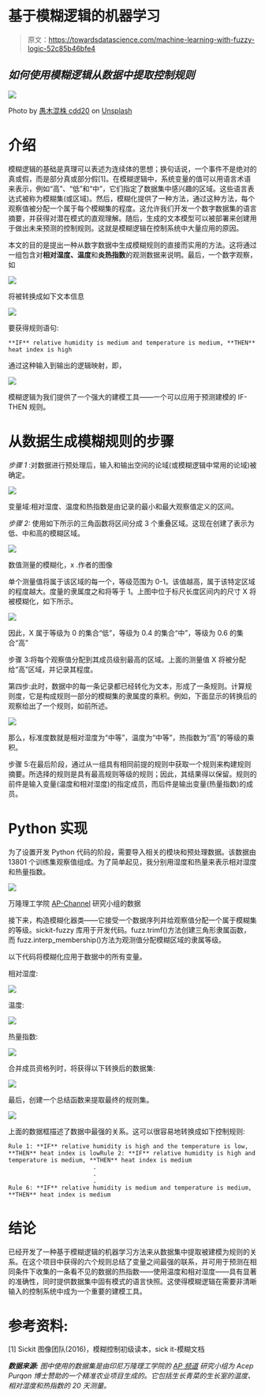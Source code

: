 # 基于模糊逻辑的机器学习

> 原文：<https://towardsdatascience.com/machine-learning-with-fuzzy-logic-52c85b46bfe4>

## *如何使用模糊逻辑从数据中提取控制规则*

![](img/7f5649aded748448395717697c1be8aa.png)

Photo by [愚木混株 cdd20](https://unsplash.com/@cdd20?utm_source=unsplash&utm_medium=referral&utm_content=creditCopyText) on [Unsplash](https://unsplash.com/s/photos/logic?utm_source=unsplash&utm_medium=referral&utm_content=creditCopyText)

# 介绍

模糊逻辑的基础是真理可以表述为连续体的思想；换句话说，一个事件不是绝对的真或假，而是部分真或部分假[1]。在模糊逻辑中，系统变量的值可以用语言术语来表示，例如“高”、“低”和“中”，它们指定了数据集中感兴趣的区域。这些语言表达式被称为模糊集(或区域)。然后，模糊化提供了一种方法，通过这种方法，每个观察值被分配一个属于每个模糊集的程度。这允许我们开发一个数字数据集的语言摘要，并获得对潜在模式的直观理解。随后，生成的文本模型可以被部署来创建用于做出未来预测的控制规则。这就是模糊逻辑在控制系统中大量应用的原因。

本文的目的是提出一种从数字数据中生成模糊规则的直接而实用的方法。这将通过一组包含对**相对湿度、温度**和**炎热指数**的观测数据来说明。最后，一个数字观察，如

![](img/9afa315afe8685318c3248c244f206d8.png)

将被转换成如下文本信息

![](img/026f0eb630b50b897e58ce9034b8d8d0.png)

要获得规则语句:

```
**IF** relative humidity is medium and temperature is medium, **THEN** heat index is high
```

通过这种输入到输出的逻辑映射，即，

![](img/bdac2b498724f8ef20b03b75699eaad8.png)

模糊逻辑为我们提供了一个强大的建模工具——一个可以应用于预测建模的 IF-THEN 规则。

# 从数据生成模糊规则的步骤

*步骤 1* :对数据进行预处理后，输入和输出空间的论域(或模糊逻辑中常用的论域)被确定。

![](img/3d87fc2b2d29880177b48bd9fff43762.png)

变量域:相对湿度、温度和热指数是由记录的最小和最大观察值定义的区间。

*步骤 2:* 使用如下所示的三角函数将区间分成 3 个重叠区域。这现在创建了表示为低、中和高的模糊区域。

![](img/ac7f538eb7aae0de9bc06bb2c294fbba.png)

数值测量的模糊化，x .作者的图像

单个测量值将属于该区域的每一个，等级范围为 0-1。该值越高，属于该特定区域的程度越大。度量的隶属度之和将等于 1。上图中位于标尺长度区间内的尺寸 X 将被模糊化，如下所示。

![](img/6aed643b0a76dda47fb148935a10ad98.png)

因此，X 属于等级为 0 的集合“低”，等级为 0.4 的集合“中”，等级为 0.6 的集合“高”

步骤 3:将每个观察值分配到其成员级别最高的区域。上面的测量值 X 将被分配给“高”区域，并记录其程度。

第四步:此时，数据中的每一条记录都已经转化为文本，形成了一条规则。计算规则度，它是构成规则一部分的模糊集的隶属度的乘积。例如，下面显示的转换后的观察给出了一个规则，如前所述。

![](img/026f0eb630b50b897e58ce9034b8d8d0.png)

那么，标准度数就是相对湿度为“中等”，温度为“中等”，热指数为“高”的等级的乘积。

步骤 5:在最后阶段，通过从一组具有相同前提的规则中获取一个规则来构建规则摘要。所选择的规则是具有最高规则等级的规则；因此，其结果得以保留。规则的前件是输入变量(温度和相对湿度)的指定成员，而后件是输出变量(热量指数)的成员。

# Python 实现

为了设置开发 Python 代码的阶段，需要导入相关的模块和预处理数据。该数据由 13801 个训练集观察值组成。为了简单起见，我分别用湿度和热量来表示相对湿度和热量指数。

![](img/f7cda39b6dec78e8cbcb3e3e7d198a36.png)

万隆理工学院 [AP-Channel](http://purqon.id/) 研究小组的数据

接下来，构造模糊化器类——它接受一个数据序列并给观察值分配一个属于模糊集的等级。sickit-fuzzy 库用于开发代码。fuzz.trimf()方法创建三角形隶属函数，而 fuzz.interp_membership()方法为观测值分配模糊区域的隶属等级。

以下代码将模糊化应用于数据中的所有变量。

相对湿度:

![](img/3b9082950a4b304b24a09d0d2e31ca17.png)

温度:

![](img/0ce644d1224d377c068c070e6bc1b048.png)

热量指数:

![](img/8af80f7f7e0827b51693ebe77a11fe14.png)

合并成员资格列时，将获得以下转换后的数据集:

![](img/5590cdc4f3b3c5614262ea048f36538e.png)

最后，创建一个总结函数来提取最终的规则集。

![](img/3fd00ab977961eb629b917c1cb83b8c7.png)

上面的数据框描述了数据中最强的关系。这可以很容易地转换成如下控制规则:

```
Rule 1: **IF** relative humidity is high and the temperature is low, **THEN** heat index is lowRule 2: **IF** relative humidity is high and temperature is medium, **THEN** heat index is medium
                        .
                        .
                        .
Rule 6: **IF** relative humidity is medium and temperature is medium, **THEN** heat index is medium
```

# 结论

已经开发了一种基于模糊逻辑的机器学习方法来从数据集中提取被建模为规则的关系。在这个项目中获得的六个规则总结了变量之间最强的联系，并可用于预测在相同条件下收集的一条看不见的数据的热指数——使用温度和相对湿度——具有显著的准确性，同时提供数据集中固有模式的语言快照。这使得模糊逻辑在需要非清晰输入的控制系统中成为一个重要的建模工具。

# 参考资料:

[1] Sickit 图像团队(2016)，模糊控制初级读本，sick it-模糊文档

***数据来源:*** *图中使用的数据集是由印尼万隆理工学院的* [*AP 频道*](http://purqon.id/) *研究小组为 Acep Purqon 博士赞助的一个精准农业项目生成的。它包括生长青菜的生长室的温度、相对湿度和热指数的 20 天测量。*